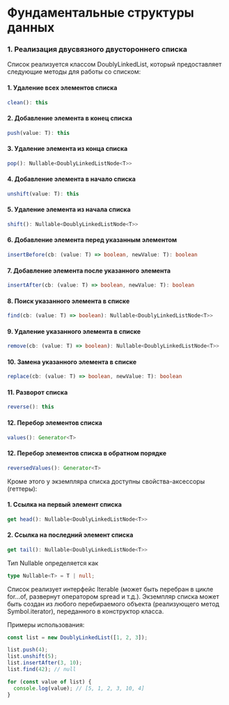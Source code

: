 # Фундаментальные структуры данных

### 1. Реализация двусвязного двустороннего списка

Список реализуется классом DoublyLinkedList, который предоставляет следующие методы для работы со списком:

#### 1. Удаление всех элементов списка

```ts
clean(): this
```

#### 2. Добавление элемента в конец списка

```ts
push(value: T): this
```

#### 3. Удаление элемента из конца списка

```ts
pop(): Nullable<DoublyLinkedListNode<T>>
```

#### 4. Добавление элемента в начало списка

```ts
unshift(value: T): this
```

#### 5. Удаление элемента из начала списка

```ts
shift(): Nullable<DoublyLinkedListNode<T>>
```

#### 6. Добавление элемента перед указанным элементом

```ts
insertBefore(cb: (value: T) => boolean, newValue: T): boolean
```

#### 7. Добавление элемента после указанного элемента

```ts
insertAfter(cb: (value: T) => boolean, newValue: T): boolean
```

#### 8. Поиск указанного элемента в списке

```ts
find(cb: (value: T) => boolean): Nullable<DoublyLinkedListNode<T>>
```

#### 9. Удаление указанного элемента в списке

```ts
remove(cb: (value: T) => boolean): Nullable<DoublyLinkedListNode<T>>
```

#### 10. Замена указанного элемента в списке

```ts
replace(cb: (value: T) => boolean, newValue: T): boolean
```

#### 11. Разворот списка

```ts
reverse(): this
```

#### 12. Перебор элементов списка

```ts
values(): Generator<T>
```

#### 12. Перебор элементов списка в обратном порядке

```ts
reversedValues(): Generator<T>
```

Кроме этого у экземпляра списка доступны свойства-аксессоры (геттеры):

#### 1. Ссылка на первый элемент списка

```ts
get head(): Nullable<DoublyLinkedListNode<T>>
```

#### 2. Ссылка на последний элемент списка

```ts
get tail(): Nullable<DoublyLinkedListNode<T>>
```

Тип Nullable определяется как

```ts
type Nullable<T> = T | null;
```

Список реализует интерфейс Iterable (может быть перебран в цикле for...of, развернут оператором spread и т.д.).
Экземпляр списка может быть создан из любого перебираемого объекта (реализующего метод Symbol.iterator), переданного в конструктор класса.

Примеры использования:

```js
const list = new DoublyLinkedList([1, 2, 3]);

list.push(4);
list.unshift(5);
list.insertAfter(3, 10);
list.find(42); // null

for (const value of list) {
  console.log(value); // [5, 1, 2, 3, 10, 4]
}
```